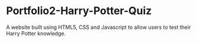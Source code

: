 # Portfolio2-Harry-Potter-Quiz
A website built using HTML5, CSS and Javascript to allow users to test their Harry Potter knowledge.
